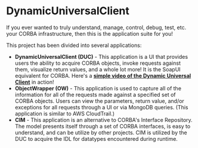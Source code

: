 # DynamicUniversalClient
If you ever wanted to truly understand, manage, control, debug, test, etc. your CORBA infrastructure, then this is the application suite for you!  

This project has been divided into several applications:
* **DynamicUniversalClient (DUC)** - This application is a UI that provides users the ability to acquire CORBA objects,  invoke requests against them, visualize return values, and a whole lot more!  It is the SoapUI equivalent for CORBA.  Here's a **[simple video of the Dynamic Universal Client](https://youtu.be/EXURgWWZqgc)** in action!
* **ObjectWrapper (OW)** - This application is used to capture all of the information for all of the requests made against a specified set of CORBA objects.  Users can view the parameters, return value, and/or exceptions for all requests through a UI or via MongoDB queries.  (This application is similar to AWS CloudTrail.)
* **CIM** - This application is an alternative to CORBA's Interface Repository. The model presents itself through a set of CORBA interfaces, is easy to understand, and can be utilize by other projects.  CIM is utilized by the DUC to acquire the IDL for datatypes encountered during runtime.
